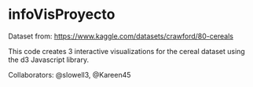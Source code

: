# infoVisProyecto

Dataset from: https://www.kaggle.com/datasets/crawford/80-cereals

This code creates 3 interactive visualizations for the cereal dataset using the d3 Javascript library.

Collaborators: @slowell3, @Kareen45
